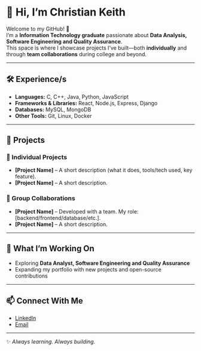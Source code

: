 # 👋 Hi, I’m Christian Keith 

Welcome to my GitHub! 🚀  
I’m a **Information Technology graduate** passionate about **Data Analysis, Software Engineering and Quality Assurance**.  
This space is where I showcase projects I’ve built—both **individually** and through **team collaborations** during college and beyond.  

---

## 🛠️ Experience/s
- **Languages:** C, C++, Java, Python, JavaScript  
- **Frameworks & Libraries:** React, Node.js, Express, Django  
- **Databases:** MySQL, MongoDB  
- **Other Tools:** Git, Linux, Docker  

---

## 📂 Projects  

### 🔹 Individual Projects  
- **[Project Name]** – A short description (what it does, tools/tech used, key feature).  
- **[Project Name]** – A short description.  

### 🔹 Group Collaborations  
- **[Project Name]** – Developed with a team. My role: [backend/frontend/database/etc.].  
- **[Project Name]** – A short description.  

---

## 🎯 What I’m Working On
- Exploring **Data Analyst, Software Engineering and Quality Assurance**  
- Expanding my portfolio with new projects and open-source contributions  

---

## 📫 Connect With Me  
- [LinkedIn](#)  
- [Email](mailto:your@email.com)  

---

✨ *Always learning. Always building.*  
